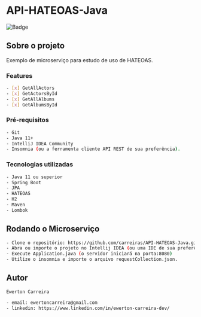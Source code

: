 # API-HATEOAS-Java

![Badge](https://img.shields.io/badge/license-MIT-green?style=for-the-badge)

## Sobre o projeto

Exemplo de microserviço para estudo de uso de HATEOAS.

### Features

```bash
- [x] GetAllActors
- [x] GetActorsById
- [x] GetAllAlbums
- [x] GetAlbumsById
```

### Pré-requisitos

```bash
- Git 
- Java 11+ 
- IntelliJ IDEA Community 
- Insomnia (ou a ferramenta cliente API REST de sua preferência).
```
### Tecnologias utilizadas

```bash
- Java 11 ou superior
- Spring Boot
- JPA 
- HATEOAS
- H2
- Maven
- Lombok
```

## Rodando o Microserviço

```bash
- Clone o repositório: https://github.com/carreiras/API-HATEOAS-Java.git
- Abra ou importe o projeto no Intellij IDEA (ou uma IDE de sua preferência)
- Execute Application.java (o servidor iniciará na porta:8080)
- Utilize o insomnia e importe o arquivo requestCollection.json.
```

## Autor

```bash
Ewerton Carreira

- email: ewertoncarreira@gmail.com
- linkedin: https://www.linkedin.com/in/ewerton-carreira-dev/
```